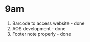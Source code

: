 # 9am
1. Barcode to access website - done  
2. AOS development - done
3. Footer note properly - done 
